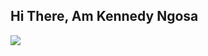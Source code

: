 ## Hi There, Am Kennedy Ngosa

<img src="https://github-readme-stats.vercel.app/api?username=kennedyng&show_icons=true&theme=radical&title_color=#2196f3" />
